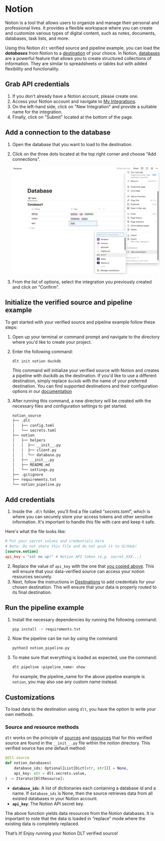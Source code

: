 # Notion

Notion is a tool that allows users to organize and manage their personal and professional lives.
It provides a flexible workspace where you can create and customize various types of digital content,
such as notes, documents, databases, task lists, and more.

Using this Notion `dlt` verified source and pipeline example, you can load the ***databases*** from Notion to a [destination](../destinations/duckdb) of your choice.
In Notion, [databases](https://www.notion.so/help/intro-to-databases) are a powerful feature that allows you to create structured collections of information.
They are similar to spreadsheets or tables but with added flexibility and functionality.

## Grab API credentials

1. If you don't already have a Notion account, please create one.
2. Access your Notion account and navigate to [My Integrations](https://www.notion.so/my-integrations).
3. On the left-hand side, click on "New Integration" and provide a suitable name for the integration.
4. Finally, click on "Submit" located at the bottom of the page.

## Add a connection to the database

1. Open the database that you want to load to the destination.
2. Click on the three dots located at the top right corner and choose "Add connections".

    ![Notion Database](./docs_images/Notion_Database_2.jpeg)


3. From the list of options, select the integration you previously created and click on "Confirm".

## Initialize the verified source and pipeline example

To get started with your verified source and pipeline example follow these steps:

1. Open up your terminal or command prompt and navigate to the directory where you'd like to create your project.
2. Enter the following command:

    ```bash
    dlt init notion duckdb
    ```

    This command will initialize your verified source with Notion and creates a pipeline with duckdb as the destination.
    If you'd like to use a different destination, simply replace `duckdb` with the name of your preferred destination.
    You can find supported destinations and their configuration options in our [documentation](../destinations/duckdb)

3. After running this command, a new directory will be created with the necessary files and configuration settings to get started.

    ```
    notion_source
    ├── .dlt
    │   ├── config.toml
    │   └── secrets.toml
    ├── notion
    │   ├── helpers
    │   │  ├── __init__.py
    │   │  ├── client.py
    │   │  └── database.py
    │   ├── __init__.py
    │   ├── README.md
    │   └── settings.py
    ├── .gitignore
    ├── requirements.txt
    └── notion_pipeline.py
    ```


## Add credentials

1. Inside the `.dlt` folder, you'll find a file called “*secrets.toml*”, which is where you can securely store your access tokens and other sensitive information. It's important to handle this file with care and keep it safe.

Here's what the file looks like:

```toml
# Put your secret values and credentials here
# Note: Do not share this file and do not push it to GitHub!
[source.notion]
api_key = "set me up!" # Notion API token (e.g. secret_XXX...)
```

2. Replace the value of `api_key` with the one that [you copied above](notion.md#grab-api-credentials). This will ensure that your data-verified source can access your notion resources securely.
3. Next, follow the instructions in [Destinations](../destinations/duckdb) to add credentials for your chosen destination. This will ensure that your data is properly routed to its final destination.

## Run the pipeline example

1. Install the necessary dependencies by running the following command:

    ```bash
    pip install -r requirements.txt
    ```

2. Now the pipeline can be run by using the command:

    ```bash
    python3 notion_pipeline.py
    ```

3. To make sure that everything is loaded as expected, use the command:

    ```bash
    dlt pipeline <pipeline_name> show
    ```

    For example, the pipeline_name for the above pipeline example is `notion`, you may also use any custom name instead.


## Customizations

To load data to the destination using `dlt`, you have the option to write your own methods.

### Source and resource methods

`dlt` works on the principle of [sources](https://dlthub.com/docs/general-usage/source)
and [resources](https://dlthub.com/docs/general-usage/resource) that for this verified
source are found in the `__init__.py` file within the *notion* directory.
This verified source has one default method:

```python
@dlt.source
def notion_databases(
    database_ids: Optional[List[Dict[str, str]]] = None,
    api_key: str = dlt.secrets.value,
) -> Iterator[DltResource]:

```

- **`database_ids`**: A list of dictionaries each containing a database id and a name.
                      If `database_ids` is None, then the source retrieves data from all existed databases in your Notion account.
- **`api_key`**: The Notion API secret key.

The above function yields data resources from the Notion databases.
It is important to note that the data is loaded in “replace” mode where the existing data is completely replaced.

That’s it! Enjoy running your Notion DLT verified source!
